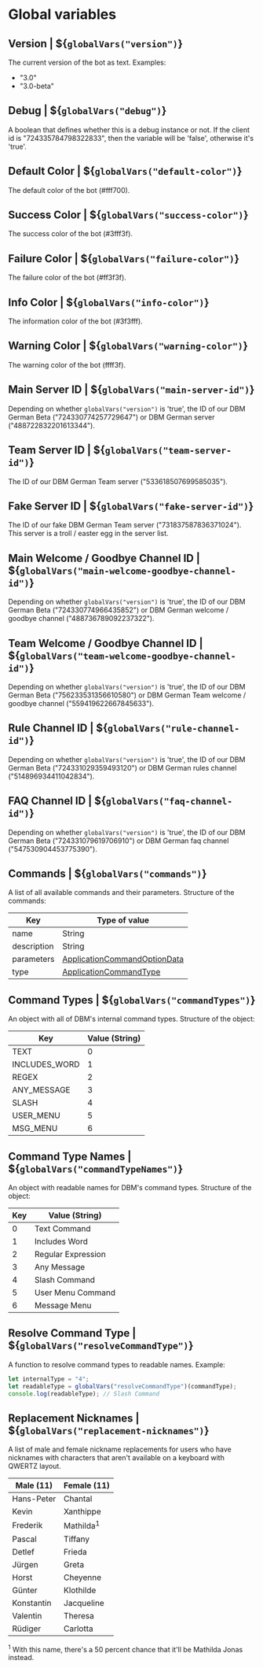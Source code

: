 # Global variables


## Version | ${`globalVars("version")`}

The current version of the bot as text. Examples:
- "3.0"
- "3.0-beta"


## Debug | ${`globalVars("debug")`}

A boolean that defines whether this is a debug instance or not. If the client id is "724335784798322833", then the variable will be 'false', otherwise it's 'true'.


## Default Color | ${`globalVars("default-color")`}

The default color of the bot (#fff700).


## Success Color | ${`globalVars("success-color")`}

The success color of the bot (#3fff3f).


## Failure Color | ${`globalVars("failure-color")`}

The failure color of the bot (#ff3f3f).


## Info Color | ${`globalVars("info-color")`}

The information color of the bot (#3f3fff).


## Warning Color | ${`globalVars("warning-color")`}
The warning color of the bot (ffff3f).


## Main Server ID | ${`globalVars("main-server-id")`}

Depending on whether `globalVars("version")` is 'true', the ID of our DBM German Beta ("724330774257729647") or DBM German server ("488722832201613344").


## Team Server ID | ${`globalVars("team-server-id")`}

The ID of our DBM German Team server ("533618507699585035").


## Fake Server ID | ${`globalVars("fake-server-id")`}

The ID of our fake DBM German Team server ("731837587836371024"). This server is a troll / easter egg in the server list.


## Main Welcome / Goodbye Channel ID | ${`globalVars("main-welcome-goodbye-channel-id")`}

Depending on whether `globalVars("version")` is 'true', the ID of our DBM German Beta ("724330774966435852") or DBM German welcome / goodbye channel ("488736789092237322").


## Team Welcome / Goodbye Channel ID | ${`globalVars("team-welcome-goodbye-channel-id")`}

Depending on whether `globalVars("version")` is 'true', the ID of our DBM German Beta ("756233531356610580") or DBM German Team welcome / goodbye channel ("559419622667845633").


## Rule Channel ID | ${`globalVars("rule-channel-id")`}

Depending on whether `globalVars("version")` is 'true', the ID of our DBM German Beta ("724331029359493120") or DBM German rules channel ("514896934411042834").


## FAQ Channel ID | ${`globalVars("faq-channel-id")`}

Depending on whether `globalVars("version")` is 'true', the ID of our DBM German Beta ("724331079619706910") or DBM German faq channel ("547530904453775390").


## Commands | ${`globalVars("commands")`}

A list of all available commands and their parameters. Structure of the commands:

| Key                   | Type of value                 |
|-----------------------|-------------------------------|
| name                  | String                        |
| description           | String                        |
| parameters            | [ApplicationCommandOptionData](https://discord.js.org/#/docs/discord.js/main/typedef/ApplicationCommandOptionData)  |
| type                  | [ApplicationCommandType](https://discord-api-types.dev/api/discord-api-types-v10/enum/ApplicationCommandType)        |


## Command Types | ${`globalVars("commandTypes")`}

An object with all of DBM's internal command types. Structure of the object:

| Key                   | Value (String)        |
|-----------------------|-----------------------|
| TEXT                  | 0                     |
| INCLUDES_WORD         | 1                     |
| REGEX                 | 2                     |
| ANY_MESSAGE           | 3                     |
| SLASH                 | 4                     |
| USER_MENU             | 5                     |
| MSG_MENU              | 6                     |


## Command Type Names | ${`globalVars("commandTypeNames")`}

An object with readable names for DBM's command types. Structure of the object:

| Key                   | Value (String)        |
|-----------------------|-----------------------|
| 0                     | Text Command          |
| 1                     | Includes Word         |
| 2                     | Regular Expression    |
| 3                     | Any Message           |
| 4                     | Slash Command         |
| 5                     | User Menu Command     |
| 6                     | Message Menu          |


## Resolve Command Type | ${`globalVars("resolveCommandType")`}

A function to resolve command types to readable names. Example:
```js
let internalType = "4";
let readableType = globalVars("resolveCommandType")(commandType);
console.log(readableType); // Slash Command
```


## Replacement Nicknames | ${`globalVars("replacement-nicknames")`}

A list of male and female nickname replacements for users who have nicknames with characters that aren't available on a keyboard with QWERTZ layout.

| Male (11)             | Female (11)           |
|-----------------------|-----------------------|
| Hans-Peter            | Chantal               |
| Kevin                 | Xanthippe             |
| Frederik              | Mathilda<sup>1</sup>  |
| Pascal                | Tiffany               |
| Detlef                | Frieda                |
| Jürgen                | Greta                 |
| Horst                 | Cheyenne              |
| Günter                | Klothilde             |
| Konstantin            | Jacqueline            |
| Valentin              | Theresa               |
| Rüdiger               | Carlotta              |

<sup>1</sup> With this name, there's a 50 percent chance that it'll be Mathilda Jonas instead.